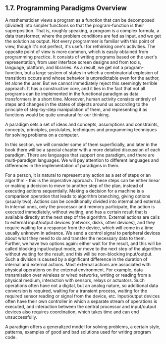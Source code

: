 ## 1.7. Programming Paradigms Overview

A mathematician views a program as a function that can be decomposed (divided) into simpler functions so that the program-function is their superposition. That is, roughly speaking, a program is a complex formula, a data transformer, where the problem conditions are fed as input, and we get the solution as output. Not every programmer is familiar with this point of view, though it's not perfect, it's useful for rethinking one's activities. The opposite point of view is more common, which is easily obtained from programming practice. It consists of writing programs based on the user's representation, from user interface screen designs and from tools, language, platform, and libraries. As a result, we get not a program-function, but a large system of states in which a combinatorial explosion of transitions occurs and whose behavior is unpredictable even for the author, let alone the user. But we cannot immediately reject this seemingly terrible approach. It has a constructive core, and it lies in the fact that not all programs can be implemented in the functional paradigm as data transformers in a short time. Moreover, human activity consists entirely of steps and changes in the states of objects around us according to the principle of step-by-step manipulation of them, and representing it as functions would be quite unnatural for our thinking.

A paradigm sets a set of ideas and concepts, assumptions and constraints, concepts, principles, postulates, techniques and programming techniques for solving problems on a computer.

In this section, we will consider some of them superficially, and later in the book there will be a special chapter with a more detailed discussion of each paradigm. There are languages that support one paradigm, and there are multi-paradigm languages. We will pay attention to different languages and differences in the implementation of paradigms in them.

For a person, it is natural to represent any action as a set of steps or an algorithm - this is the imperative approach. These steps can be either linear or making a decision to move to another step of the plan, instead of executing actions sequentially. Making a decision for a machine is a comparison operation that leads to algorithm branching, giving options (usually two). Actions can be conditionally divided into internal and external. In internal ones, only the processor and memory participate, the action is executed immediately, without waiting, and has a certain result that is available directly at the next step of the algorithm. External actions are calls to external input/output devices (network, disks, other devices), and they require waiting for a response from the device, which will come in a time usually unknown in advance. We send a control signal to peripheral devices about what they need to do and transfer the necessary data to them. Further, we have two options again: either wait for the result, and this will be called blocking input/output mode, or move to the next step of the algorithm without waiting for the result, and this will be non-blocking input/output. Such a division is caused by a significant difference in the duration of internal and external actions. Most external actions are associated with physical operations on the external environment. For example, data transmission over wireless or wired networks, writing or reading from a physical medium, interaction with sensors, relays or actuators. Such operations often have not a digital, but an analog nature, so additional data conversion is required, waiting for a transient process, waiting for the required sensor reading or signal from the device, etc. Input/output devices often have their own controller in which a separate stream of operations is executed, and interaction between the central processor and input/output devices also requires coordination, which takes time and can end unsuccessfully.

A paradigm offers a generalized model for solving problems, a certain style, patterns, examples of good and bad solutions used for writing program code.
